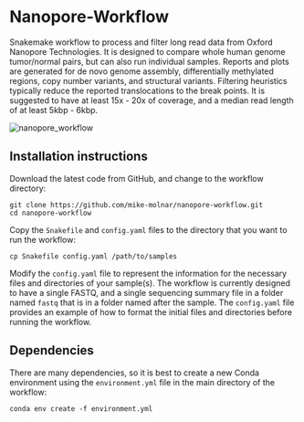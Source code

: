 # Nanopore-Workflow
Snakemake workflow to process and filter long read data from Oxford Nanopore Technologies.  It is designed to compare whole human genome tumor/normal pairs, but can also run individual samples.  Reports and plots are generated for de novo genome assembly, differentially methylated regions, copy number variants, and structural variants.  Filtering heuristics typically reduce the reported translocations to the break points. It is suggested to have at least 15x - 20x of coverage, and a median read length of at least 5kbp - 6kbp.

![nanopore_workflow](https://user-images.githubusercontent.com/39533525/162601899-af7a5476-ced0-49a0-8108-71e8df757839.png)

## Installation instructions

Download the latest code from GitHub, and change to the workflow directory:

```
git clone https://github.com/mike-molnar/nanopore-workflow.git
cd nanopore-workflow
```

Copy the `Snakefile` and `config.yaml` files to the directory that you want to run the workflow:

```
cp Snakefile config.yaml /path/to/samples
```

Modify the `config.yaml` file to represent the information for the necessary files and directories of your sample(s). The workflow is currently designed to have a single FASTQ, and a single sequencing summary file in a folder named `fastq` that is in a folder named after the sample.  The `config.yaml` file provides an example of how to format the initial files and directories before running the workflow.

## Dependencies

There are many dependencies, so it is best to create a new Conda environment using the `environment.yml` file in the main directory of the workflow:

```
conda env create -f environment.yml
```

